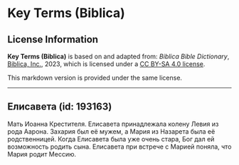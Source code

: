 # Key Terms (Biblica)

## License Information

**Key Terms (Biblica)** is based on and adapted from: _Biblica Bible Dictionary_, [Biblica, Inc.](https://www.biblica.com/), 2023, which is licensed under a [CC BY-SA 4.0 license](https://creativecommons.org/licenses/by-sa/4.0/legalcode.en).

This markdown version is provided under the same license.



--------------------------------

## Елисавета (id: 193163)

Мать Иоанна Крестителя. Елисавета принадлежала колену Левия из рода Аарона. Захария был её мужем, а Мария из Назарета была её родственницей. Когда Елисавета была уже очень стара, Бог дал ей возможность родить сына. Елисавета при встрече с Марией поняла, что Мария родит Мессию.


